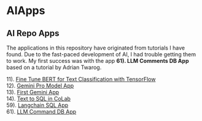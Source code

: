 

# AIApps

## AI Repo Apps   

The applications in this repository have originated from tutorials I have found.  Due to the 
fast-paced development of AI, I had trouble getting them to work.  My first success was 
with the app **61). LLM Comments DB App** based on a tutorial by Adrian Twarog.

11). [Fine Tune BERT for Text Classification with TensorFlow](/setup/c11_bert-text-classification/README.md)  
12). [Gemini Pro Model App](/setup/c12_gemini-pro-model/Gemini-Pro-Model-Tutorial.md)  
13). [First Gemini App    ](/setup/1c3_first-gemini-app/ai0103_Setup-1st-Google-Gemini-ML-App.md)  
14). [Text to SQL in CoLab](/setup/c14_text-to-sql/LangChain-SerpAPI-App.md)  
59). [Langchain SQL App   ](/setup/c59_Langchain-sql-app/c59_Langchain-sql-app.md)  
61). [LLM Command DB App   ](/setup/d61_llm-comments-db-app/d61-00_description.md)   

<!-- 
### 11).&nbsp;[Fine Tune BERT for Text Classification with TensorFlow](/setup/c11_bert-text-classification/README.md)
### 12). [Gemini Pro Model App](setup/c12_gemini-pro-model/Gemini-Pro-Model-Tutorial.md)
### 13). [First Gemini App    ](setup/1c3_first-gemini-app/ai0103_Setup-1st-Google-Gemini-ML-App.md)
### 14). [Text to SQL in CoLab](setup/c14_text-to-sql/LangChain-SerpAPI-App.md)
### 59). [Langchain SQL App   ](setup/c59_Langchain-sql-app/c59_Langchain-sql-app.md)
### 61). [LLM Comments DB App ](setup/d61_llm-comments-db-app/d61-00_description.md) 
-->
